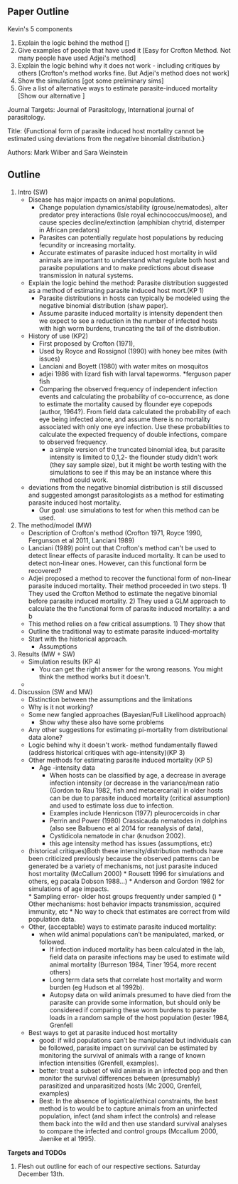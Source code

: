 ## Paper Outline

Kevin's 5 components
1. Explain the logic behind the method []
2. Give examples of people that have used it [Easy for Crofton Method.  Not
many people have used Adjei's method]
3. Explain the logic behind why it does not work - including critiques by others
[Crofton's method works fine.  But Adjei's method does not work]
4. Show the simulations [got some preliminary sims]
5. Give a list of alternative ways to estimate parasite-induced mortality [Show
our alternative ]

Journal Targets: Journal of Parasitology, International journal of parasitology.

Title: {Functional form of parasite induced host mortality cannot be estimated
using deviations from the negative binomial distribution.}

Authors: Mark Wilber and Sara Weinstein 

## Outline

1. Intro (SW)
    * Disease has major impacts on animal populations.
       * Change population dynamics/stability (grouse/nematodes), alter predator prey interactions (Isle royal echinococcus/moose),  and cause species decline/extinction (amphibian chytrid, distemper in African predators)
       * Parasites can potentially regulate host populations by reducing fecundity or increasing mortality.
       * Accurate estimates of parasite induced host mortality in wild animals are important to understand what regulate both host and parasite populations and to make predictions about disease transmission in natural systems.
    * Explain the logic behind the method: Parasite distribution  suggested as a method of estimating parasite induced host mort.(KP 1)
       * Parasite distributions in hosts can typically be modeled using the negative binomial distribution (shaw paper).
       * Assume parasite induced mortality is intensity dependent then we expect to see a reduction in the number of infected hosts with high worm burdens, truncating the tail of the distribution.     
    * History of use (KP2)
       * First proposed by Crofton (1971),
       * Used by Royce and Rossignol (1990) with honey bee mites (with issues)
       * Lanciani and Boyett (1980) with water mites on mosquitos
       * adjei 1986 with lizard fish with larval tapeworms.
       *ferguson paper fish
       * Comparing the observed frequency of independent infection events and calculating the probability of co-occurrence, as done to estimate the mortality caused by  flounder eye copepods (author, 1964?).  From field data calculated the probability of each eye being infected alone, and assume there is no mortality associated with only one eye infection.  Use these probabilities to calculate the expected frequency of double infections, compare to observed frequency. 
          *  a simple version of the truncated binomial idea, but parasite intensity is limited to 0,1,2- the flounder study didn't work (they say sample size), but it might be worth testing with the simulations to see if this may be an instance where this method could work.
    *  deviations from the negative binomial distribution is still discussed and suggested amongst parasitologists as a method for estimating parasite induced host mortality.
       * Our goal: use simulations to test for when this method can be used.
2. The method/model (MW)
    * Description of Crofton's method (Crofton 1971, Royce 1990, Fergunson et al
    2011, Lanciani 1989)
    * Lanciani (1989) point out that Crofton's method can't be used to detect
    linear effects of parasite induced mortality.  It can be used to detect
    non-linear ones.  However, can this functional form be recovered?
    * Adjei proposed a method to recover the functional form of non-linear
    parasite induced mortality.  Their method proceeded in two steps. 1) They
    used the Crofton Method to estimate the negative binomial before parasite
    induced mortality. 2) They used a GLM approach to calculate the the
    functional form of parasite induced mortality: a and b
    * This method relies on a few critical assumptions. 1) They show that 
    * Outline the traditional way to estimate parasite induced-mortality
    * Start with the historical approach.
        * Assumptions        
3. Results (MW + SW)
    * Simulation results (KP 4)
        * You can get the right answer for the wrong reasons.  You might think the method works but it doesn't.
    * 
4. Discussion (SW and MW)
    * Distinction between the assumptions and the limitations
    * Why is it not working?
    * Some new fangled approaches (Bayesian/Full Likelihood approach) 
        * Show why these also have some problems
    * Any other suggestions for estimating pi-mortality from distributional data alone?
    * Logic behind why it doesn't work- method fundamentally flawed (address historical critiques with age-intensity)(KP 3)  
    *  Other methods for estimating parasite induced mortality (KP 5)
       * Age -intensity data
          * When hosts can be classified by age, a decrease in average infection intensity (or decrease in the variance/mean ratio (Gordon to Rau 1982, fish and metacercaria)) in older hosts can be due to parasite induced mortality (critical assumption) and used to estimate loss due to infection.  
          * Examples include Henricson (1977) pleurocercoids in char 
          * Perrin and Power (1980) Crassicauda nematodes in dolphins (also see Balbueno et al 2014 for reanalysis of data), 
          * Cystidicola nematode in char (knudson 2002). 
          * this age intensity method has issues  (assumptions, etc)
    * (historical critiques)Both these intensity/distribution methods have been criticized previously because the observed patterns can be generated be a variety of mechanisms, not just parasite induced host mortality (McCallum 2000)
          * Rousett 1996 for simulations and others, eg pacala Dobson 1988…)
          * Anderson and Gordon 1982 for simulations of age impacts.  
          * Sampling error- older host groups frequently under sampled ()
          * Other mechanisms: host behavior impacts transmission, acquired immunity, etc
          * No way to check that estimates are correct from wild population data.
    * Other, (acceptable) ways to estimate parasite induced mortality: 
       * when wild animal populations can’t be manipulated, marked, or followed.
          * If infection induced mortality has been calculated in the lab, field data on parasite infections may be used to estimate wild animal mortality (Burreson 1984, Tiner 1954, more recent others)
          * Long term data sets that correlate host mortality and worm burden (eg Hudson et al 1992b).
          * Autopsy data on wild animals presumed to have died from the parasite can provide some information, but should only be considered if comparing these worm burdens to parasite loads in a random sample of the host population (lester 1984, Grenfell
    * Best ways to get at parasite induced host mortality
       * good: if wild populations can’t be manipulated but individuals can be followed, parasite impact on survival can be estimated by monitoring the survival of animals with a range of known infection intensities (Grenfell, examples).
       * better: treat a subset of wild animals in an infected pop and then monitor the survival differences between (presumably) parasitized and unparasitized hosts (Mc 2000, Grenfell, examples)
       * Best: In the absence of logistical/ethical constraints, the best method is to would be to capture animals from an uninfected population, infect (and sham infect the controls) and release them back into the wild and then use standard survival analyses to compare the infected and control groups (Mccallum 2000, Jaenike et al 1995).  
       


 


**Targets and TODOs**
1. Flesh out outline for each of our respective sections.  Saturday December 13th. 

